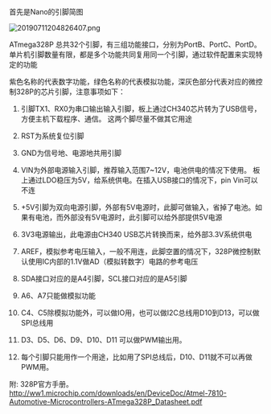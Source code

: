 首先是Nano的引脚简图

![20190711204826407.png](https://github.com/Eggze2/md_pic/blob/main/Nano%E5%AD%A6%E4%B9%A0/20190711204826407.png?raw=true)

ATmega328P 总共32个引脚，有三组功能接口，分别为PortB、PortC、PortD。单片机引脚数量有限，都是多个功能共同复用同一个引脚，通过软件配置来实现特定的功能

紫色名称的代表数字功能，绿色名称的代表模拟功能，深灰色部分代表对应的微控制328P的芯片引脚，注意事项如下：

1. 引脚TX1、RX0为串口输出输入引脚，板上通过CH340芯片转为了USB信号，方便主机下载程序、通信。 这两个脚尽量不做其它用途

2. RST为系统复位引脚

3. GND为信号地、电源地共用引脚

4. VIN为外部电源输入引脚，推荐输入范围7~12V，电池供电的情况下使用。 板上通过LDO稳压为5V，给系统供电。在插入USB接口的情况下，pin Vin可以不连

5. +5V引脚为双向电源引脚，外部有5V电源时，此脚可做输入，省掉了电池。如果有电池，而外部没有5V电源时，此引脚可以给外部提供5V电源

6. 3V3电源输出，此电源由CH340 USB芯片转换而来，给外部3.3V系统供电

7. AREF，模拟参考电压输入，一般不用连，此脚空置的情况下，328P微控制默认使用IC内部的1.1V做AD（模拟转数字）电路的参考电压
8. SDA接口对应的是A4引脚，SCL接口对应的是A5引脚

9. A6、A7只能做模拟功能

10. C4、C5除模拟功能外，可以做IO用，也可以做I2C总线用D10到D13，可以做SPI总线用

11. D3、D5、D6、D9、D10、D11 可以做PWM输出用。
12. 每个引脚只能用作一个用途，比如用了SPI总线后，D10、D11就不可以再做PWM用。

附: 328P官方手册。
http://ww1.microchip.com/downloads/en/DeviceDoc/Atmel-7810-Automotive-Microcontrollers-ATmega328P_Datasheet.pdf